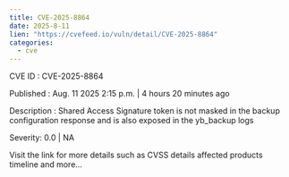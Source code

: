 ```yaml
--- 
title: CVE-2025-8864
date: 2025-8-11
lien: "https://cvefeed.io/vuln/detail/CVE-2025-8864"
categories:
  - cve
---
```


CVE ID : CVE-2025-8864

Published :  Aug. 11
2025
2:15 p.m. | 4 hours
20 minutes ago

Description : Shared Access Signature token is not masked in the backup configuration response and is also exposed in the yb_backup logs

Severity: 0.0 | NA

Visit the link for more details
such as CVSS details
affected products
timeline
and more...
